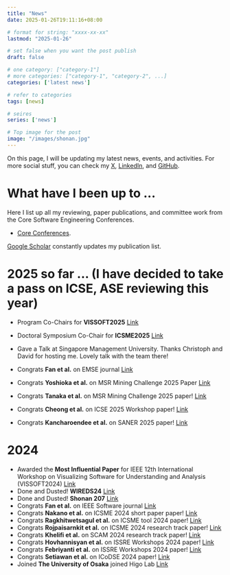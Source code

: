 ```yaml
---
title: "News"
date: 2025-01-26T19:11:16+08:00

# format for string: "xxxx-xx-xx"
lastmod: "2025-01-26"

# set false when you want the post publish
draft: false

# one category: ["category-1"] 
# more categories: ["category-1", "category-2", ...]
categories: ['latest news']

# refer to categories
tags: [news]

# seires
series: ['news']

# Top image for the post
image: "/images/shonan.jpg"
---
```


<!--more-->
On this page, I will be updating my latest news, events, and activities. 
For more social stuff, you can check my [X](https://x.com/Augaiko), [LinkedIn](https://www.linkedin.com/in/raula-gaikovina-kula-70b75545/), and [GitHub](https://github.com/raux).


# What have I been up to ...
Here I list up all my reviewing, paper publications, and committee work from the Core Software Engineering Conferences.

- [Core Conferences](https://conf.researchr.org/profile/raulakula).

[Google Scholar](https://scholar.google.com.au/citations?hl=en&user=BxUrdQEAAAAJ&view_op=list_works&sortby=pubdate) constantly updates my publication list.

# 2025 so far ... (I have decided to take a pass on ICSE, ASE reviewing this year)
- Program Co-Chairs for **VISSOFT2025** [Link](https://vissoft.io/2025/)
- Doctoral Symposium Co-Chair for **ICSME2025** [Link](https://conf.researchr.org/track/icsme-2025/icsme-2025-doctoral-symposium)

- Gave a Talk at Singapore Management University. Thanks Christoph and David for hosting me. Lovely talk with the team there!
- Congrats **Fan et al.** on EMSE journal [Link](https://link.springer.com/article/10.1007/s10664-024-10599-6)
- Congrats **Yoshioka et al.** on MSR Mining Challenge 2025 Paper [Link](https://2025.msrconf.org/track/msr-2025-mining-challenge)
- Congrats **Tanaka et al.** on MSR Mining Challenge 2025 paper! [Link](https://2025.msrconf.org/track/msr-2025-mining-challenge)
- Congrats **Cheong et al.** on ICSE 2025 Workshop paper! [Link](https://arxiv.org/pdf/2501.09482)
- Congrats **Kancharoendee et al.** on SANER 2025 paper! [Link](https://conf.researchr.org/track/saner-2025/saner-2025-early-research-achievement-era--track)

# 2024 

- Awarded the **Most Influential Paper** for IEEE 12th International Workshop on Visualizing Software for Understanding and Analysis (VISSOFT2024) [Link](https://sel.ist.osaka-u.ac.jp/topics/award_VISSOFT2024_raula/index.html.en) 
- Done and Dusted!  **WIREDS24** [Link](https://wireds2024.github.io/)
- Done and Dusted! **Shonan 207** [Link](https://shonan.nii.ac.jp/seminars/207/)
- Congrats **Fan et al.** on IEEE Software journal [Link](https://ieeexplore.ieee.org/document/10767746)
- Congrats **Nakano et al.** on ICSME 2024 short paper paper! [Link](https://arxiv.org/pdf/2409.12544)
- Congrats **Ragkhitwetsagul et al.** on ICSME tool 2024 paper! [Link](https://arxiv.org/pdf/2408.16452)
- Congrats **Rojpaisarnkit et al.** on ICSME 2024 research track paper! [Link](https://arxiv.org/pdf/2408.02262)
- Congrats **Khelifi et al.** on SCAM 2024 research track paper! [Link](https://ieeexplore.ieee.org/abstract/document/10795351)
- Congrats **Hovhannisyan et al.** on ISSRE Workshops 2024 paper! [Link](https://arxiv.org/pdf/2410.05992)
- Congrats **Febriyanti et al.** on ISSRE Workshops 2024 paper! [Link](https://arxiv.org/pdf/2410.05683)
- Congrats **Setiawan et al.** on ICoDSE 2024 paper! [Link](https://ieeexplore.ieee.org/abstract/document/10829876)
- Joined **The University of Osaka** joined Higo Lab [Link](https://sel.ist.osaka-u.ac.jp/)